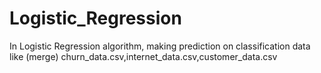 # Logistic_Regression
In Logistic Regression algorithm, making prediction on classification data like (merge) churn_data.csv,internet_data.csv,customer_data.csv
